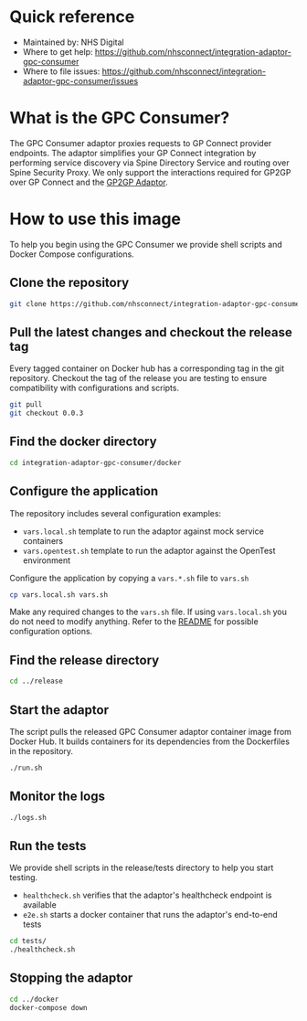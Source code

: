 # Quick reference
- Maintained by: NHS Digital
- Where to get help: https://github.com/nhsconnect/integration-adaptor-gpc-consumer
- Where to file issues: https://github.com/nhsconnect/integration-adaptor-gpc-consumer/issues

# What is the GPC Consumer?
The GPC Consumer adaptor proxies requests to GP Connect provider endpoints. The adaptor simplifies your GP Connect integration by performing service discovery via Spine Directory Service and routing over Spine Security Proxy. We only support the interactions required for GP2GP over GP Connect and the [GP2GP Adaptor](https://github.com/nhsconnect/integration-adaptor-gp2gp).

# How to use this image

To help you begin using the GPC Consumer we provide shell scripts and Docker Compose configurations.

## Clone the repository

```bash
git clone https://github.com/nhsconnect/integration-adaptor-gpc-consumer.git
```

## Pull the latest changes and checkout the release tag

Every tagged container on Docker hub has a corresponding tag in the git repository. Checkout the tag of the release
you are testing to ensure compatibility with configurations and scripts.

```bash
git pull
git checkout 0.0.3
```

## Find the docker directory

```bash
cd integration-adaptor-gpc-consumer/docker
```

## Configure the application

The repository includes several configuration examples:
* `vars.local.sh` template to run the adaptor against mock service containers
* `vars.opentest.sh` template to run the adaptor against the OpenTest environment

Configure the application by copying a `vars.*.sh` file to `vars.sh`

```bash
cp vars.local.sh vars.sh
```

Make any required changes to the `vars.sh` file. If using `vars.local.sh` you do not need to modify anything. Refer
to the [README](https://github.com/nhsconnect/integration-adaptor-gpc-consumer/blob/0.0.3/README.md) for possible configuration
options.

## Find the release directory

```bash
cd ../release
```

## Start the adaptor

The script pulls the released GPC Consumer adaptor container image from Docker Hub. It builds containers for its dependencies
from the Dockerfiles in the repository.

```bash
./run.sh
```

## Monitor the logs

```bash
./logs.sh
```

## Run the tests

We provide shell scripts in the release/tests directory to help you start testing.

* `healthcheck.sh` verifies that the adaptor's healthcheck endpoint is available
* `e2e.sh` starts a docker container that runs the adaptor's end-to-end tests

```bash
cd tests/
./healthcheck.sh
```

## Stopping the adaptor
```bash
cd ../docker
docker-compose down
```
